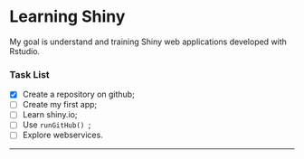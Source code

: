 Learning Shiny
===

My goal is understand and training Shiny web applications developed with Rstudio.



### Task List
- [x] Create a repository on github;
- [ ] Create my first app;
- [ ] Learn shiny.io;
- [ ] Use ```runGitHub() ```;
- [ ] Explore webservices.
-----
